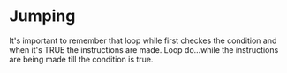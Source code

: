 # Jumping
It's important to remember that loop while first checkes the condition and when it's TRUE the instructions are made.
Loop do...while the instructions are being made till the condition is true.
